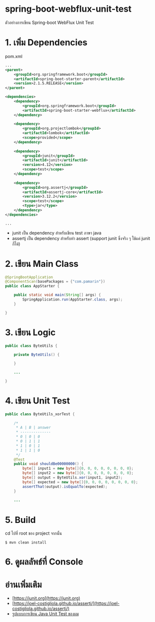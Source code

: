 # spring-boot-webflux-unit-test
ตัวอย่างการเขียน Spring-boot WebFlux Unit Test 

# 1. เพิ่ม Dependencies

pom.xml 
``` xml
...
<parent>
    <groupId>org.springframework.boot</groupId>
    <artifactId>spring-boot-starter-parent</artifactId>
    <version>2.1.5.RELEASE</version>
</parent>

<dependencies>
    <dependency>
        <groupId>org.springframework.boot</groupId>
        <artifactId>spring-boot-starter-webflux</artifactId>
    </dependency>
    
    <dependency>
        <groupId>org.projectlombok</groupId>
        <artifactId>lombok</artifactId>
        <scope>provided</scope>
    </dependency>
    
    <dependency>
        <groupId>junit</groupId>
        <artifactId>junit</artifactId>
        <version>4.12</version>
        <scope>test</scope>
    </dependency>
        
    <dependency>
        <groupId>org.assertj</groupId>
        <artifactId>assertj-core</artifactId>
        <version>3.12.2</version>
        <scope>test</scope>
        <type>jar</type>
    </dependency>
</dependencies>

...
```
- junit เป็น dependency สำหรับเขียน test ภาษา java  
- assertj เป็น dependency สำหรับทำ assert (support junit ซึ่งจริง ๆ ใช้แค่ junit ก็ได้)

# 2. เขียน Main Class 

``` java
@SpringBootApplication
@ComponentScan(basePackages = {"com.pamarin"}) 
public class AppStarter {

    public static void main(String[] args) {
        SpringApplication.run(AppStarter.class, args);
    }

}
```

# 3. เขียน Logic 
``` java
public class ByteUtils {

    private ByteUtils() {
        
    }

    ...

}
```

# 4. เขียน Unit Test 
``` java 
public class ByteUtils_xorTest {
    
    /*
     * A | B | answer 
     * --------------
     * 0 | 0 | 0 
     * 0 | 1 | 1 
     * 1 | 0 | 1 
     * 1 | 1 | 0
     */
    @Test
    public void shouldBe00000000() {
        byte[] input1 = new byte[]{0, 0, 0, 0, 0, 0, 0, 0};
        byte[] input2 = new byte[]{0, 0, 0, 0, 0, 0, 0, 0};
        byte[] output = ByteUtils.xor(input1, input2);
        byte[] expected = new byte[]{0, 0, 0, 0, 0, 0, 0, 0};
        assertThat(output).isEqualTo(expected);
    }
    
    ...
```
# 5. Build
cd ไปที่ root ของ project จากนั้น  
``` shell 
$ mvn clean install
```

# 6. ดูผลลัพธ์ที่ Console 

# อ่านเพิ่มเติม 

- [https://junit.org](https://junit.org)  
- [https://joel-costigliola.github.io/assertj/](https://joel-costigliola.github.io/assertj/)  
- [รูปแบบการเขียน Java Unit Test ของผม](https://medium.com/@jittagornp/%E0%B8%A3%E0%B8%B9%E0%B8%9B%E0%B9%81%E0%B8%9A%E0%B8%9A%E0%B8%81%E0%B8%B2%E0%B8%A3%E0%B9%80%E0%B8%82%E0%B8%B5%E0%B8%A2%E0%B8%99-java-unit-test-%E0%B8%82%E0%B8%AD%E0%B8%87%E0%B8%9C%E0%B8%A1-8408b6b27a7b)
